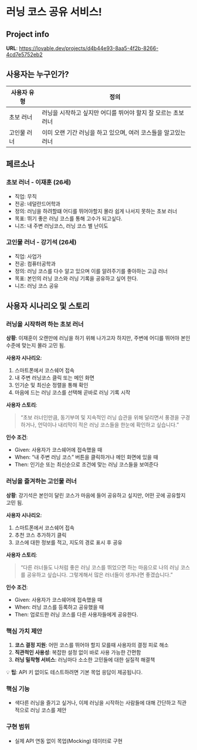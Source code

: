 # 러닝 코스 공유 서비스!

## Project info

**URL**: https://lovable.dev/projects/d4b44e93-8aa5-4f2b-8266-4cd7e5752eb2

## 사용자는 누구인가?

| 사용자 유형 | 정의 |
| --- | --- |
| 초보 러너 | 러닝을 시작하고 싶지만 어디를 뛰어야 할지 잘 모르는 초보 러너 |
| 고인물 러너 | 이미 오랜 기간 러닝을 하고 있으며, 여러 코스들을 알고있는 러너 |

## 페르소나

### 초보 러너 - 이재훈 (26세)

- 직업: 무직
- 전공: 네덜란드어학과
- 정의: 러닝을 하려할떄 어디를 뛰어야할지 몰라 쉽게 나서지 못하는 초보 러너
- 목표: 뛰기 좋은 러닝 코스를 통해 고수가 되고싶다.
- 니즈: 내 주변 러닝코스, 러닝 코스 별 난이도

### 고인물 러너 - 강기석 (26세)

- 직업: 사업가
- 전공: 컴퓨터공학과
- 정의: 러닝 코스를 다수 알고 있으며 이를 알려주기를 좋아하는 고급 러너
- 목표: 본인의 러닝 코스와 러닝 기록을 공유하고 싶어 한다.
- 니즈: 러닝 코스 공유

## 사용자 시나리오 및 스토리

### 러닝을 시작하려 하는 초보 러너

**상황**: 이재훈이 오랜만에 러닝을 하기 위해 나가고자 하지만, 주변에 어디를 뛰어야 본인 수준에 맞는지 몰라 고민 됨.

**사용자 시나리오**:

1. 스마트폰에서 코스쉐어 접속
2. 내 주변 러닝코스 클릭 또는 메인 화면
3. 인기순 및 최신순 정렬을 통해 확인
4. 마음에 드는 러닝 코스를 선택해 곧바로 러닝 기록 시작

**사용자 스토리**:

> “초보 러너인만큼, 동기부여 및 지속적인 러닝 습관을 위해 달리면서 풍경을 구경하거나, 언덕이나 내리막이 적은 러닝 코스들을 한눈에 확인하고 싶습니다.”
> 

**인수 조건**:

- Given: 사용자가 코스쉐어에 접속했을 때
- When: “내 주변 러닝 코스” 버튼을 클릭하거나 메인 화면에 있을 때
- Then: 인기순 또는 최신순으로 조건에 맞는 러닝 코스들을 보여준다

### 러닝을 즐겨하는 고인물 러너

**상황**: 강기석은 본인이 달린 코스가 마음에 들어 공유하고 싶지만, 어떤 곳에 공유할지 고민 됨.

**사용자 시나리오**:

1. 스마트폰에서 코스쉐어 접속
2. 추천 코스 추가하기 클릭
3. 코스에 대한 정보를 적고, 지도의 경로 표시 후 공유

**사용자 스토리**:

> “다른 러너들도 나처럼 좋은 러닝 코스를 뛰었으면 하는 마음으로 나의 러닝 코스를 공유하고 싶습니다. 그렇게해서 많은 러너들이 생겨나면 좋겠습니다.”
> 

**인수 조건**:

- Given: 사용자가 코스쉐어에 접속했을 때
- When: 러닝 코스를 등록하고 공유했을 때
- Then: 업로드한 러닝 코스를 다른 사용자들에게 공유한다.

### **핵심 가치 제안**

1. **코스 결정 지원**: 어떤 코스를 뛰어야 할지 모를때 사용자의 결정 피로 해소
2. **직관적인 사용성**: 복잡한 설정 없이 바로 사용 가능한 간편함
3. **러닝 밀착형 서비스**: 러닝마다 소소한 고민들에 대한 실질적 해결책

💡 **팁**: API 키 없이도 테스트하려면 기본 목업 응답이 제공됩니다.

### **핵심 기능**

- 색다른 러닝을 즐기고 싶거나, 이제 러닝을 시작하는 사람들에 대해 간단하고 직관적으로 러닝 코스를 제안

### **구현 범위**

- 실제 API 연동 없이 목업(Mocking) 데이터로 구현
